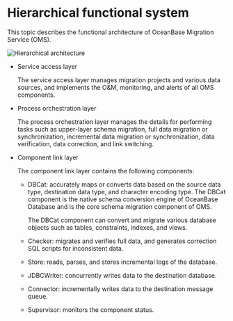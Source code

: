 Hierarchical functional system 
===================================================

This topic describes the functional architecture of OceanBase Migration Service (OMS). 

![Hierarchical architecture](https://help-static-aliyun-doc.aliyuncs.com/assets/img/en-US/3074229461/p292961.png)

* Service access layer

  The service access layer manages migration projects and various data sources, and implements the O\&M, monitoring, and alerts of all OMS components.
  

* Process orchestration layer

  The process orchestration layer manages the details for performing tasks such as upper-layer schema migration, full data migration or synchronization, incremental data migration or synchronization, data verification, data correction, and link switching.
  

* Component link layer

  The component link layer contains the following components:
  * DBCat: accurately maps or converts data based on the source data type, destination data type, and character encoding type. The DBCat component is the native schema conversion engine of OceanBase Database and is the core schema migration component of OMS. 

    The DBCat component can convert and migrate various database objects such as tables, constraints, indexes, and views.
    
  
  * Checker: migrates and verifies full data, and generates correction SQL scripts for inconsistent data.

    
  
  * Store: reads, parses, and stores incremental logs of the database.

    
  
  * JDBCWriter: concurrently writes data to the destination database.

    
  
  * Connector: incrementally writes data to the destination message queue.

    
  
  * Supervisor: monitors the component status.

    
  

  



